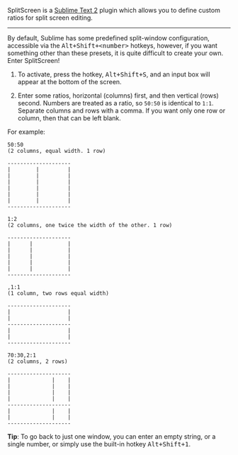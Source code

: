 SplitScreen is a [Sublime Text 2][sublime] plugin which allows you to define custom ratios for split screen editing.

---

By default, Sublime has some predefined split-window configuration, accessible via the <kbd>Alt+Shift+&lt;number&gt;</kbd> hotkeys, however, if you want something other than these presets, it is quite difficult to create your own. Enter SplitScreen!

1. To activate, press the hotkey, <kbd>Alt+Shift+S</kbd>, and an input box will appear at the bottom of the screen.

2. Enter some ratios, horizontal (columns) first, and then vertical (rows) second. Numbers are treated as a ratio, so `50:50` is identical to `1:1`. Separate columns and rows with a comma. If you want only one row or column, then that can be left blank.

For example:


    50:50
    (2 columns, equal width. 1 row)

    --------------------
    |        |         |
    |        |         |
    |        |         |
    |        |         |
    |        |         |
    |        |         |
    --------------------

    1:2
    (2 columns, one twice the width of the other. 1 row)

    --------------------
    |      |           |
    |      |           |
    |      |           |
    |      |           |
    |      |           |
    --------------------

    ,1:1
    (1 column, two rows equal width)

    --------------------
    |                  |
    |                  |
    --------------------
    |                  |
    |                  |
    --------------------

    70:30,2:1
    (2 columns, 2 rows)

    --------------------
    |             |    |
    |             |    |
    |             |    |
    |             |    |
    --------------------
    |             |    |
    |             |    |
    --------------------

**Tip**: To go back to just one window, you can enter an empty string, or a single number, or simply use the built-in hotkey <kbd>Alt+Shift+1</kbd>.

[sublime]: http://www.sublimetext.com/
